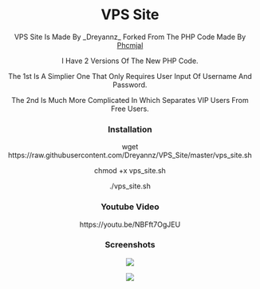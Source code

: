<h1 align="center">VPS Site</h1>


<p align="center">VPS Site Is Made By _Dreyannz_ Forked From The PHP Code Made By <a href=https://www.phcorner.net/members/1189527/>Phcmjal</a></p>
<p align="center">I Have 2 Versions Of The New PHP Code.</p>
<p align="center"> The 1st Is A Simplier One That Only Requires User Input Of Username And Password.</p>
<p align="center">The 2nd Is Much More Complicated In Which Separates VIP Users From Free Users.</p>

<h3 align="center">Installation</h3>
  <p align="center">wget https://raw.githubusercontent.com/Dreyannz/VPS_Site/master/vps_site.sh</p>
  <p align="center">chmod +x vps_site.sh</p>
  <p align="center">./vps_site.sh</p>
  

<h3 align="center">Youtube Video</h3>
<p align="center">
https://youtu.be/NBFft7OgJEU
</p>

<h3 align="center">Screenshots</h3>
<p align="center">
<img src="https://raw.githubusercontent.com/Dreyannz/VPS_Site/master/Screenshots/1.JPG">
   </p>
   <p align="center">
<img src="https://raw.githubusercontent.com/Dreyannz/VPS_Site/master/Screenshots/2.JPG">
   </p>



